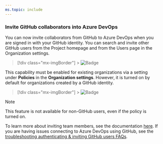 ```yaml
---
ms.topic: include
---
```


### Invite GitHub collaborators into Azure DevOps

You can now invite collaborators from GitHub to Azure DevOps when you are signed in with your GitHub identity. You can search and invite other GitHub users from the Project homepage and from the Users page in the Organization settings.

> [!div class="mx-imgBorder"] > ![Badge](../../media/155_20.png)

This capability must be enabled for existing organizations via a setting under **Policies** in the **Organization settings**. However, it is turned on by default for organizations created by a GitHub identity.

> [!div class="mx-imgBorder"] > ![Badge](../../media/155_27.png)

> [!NOTE]
> This feature is not available for non-GitHub users, even if the policy is turned on.

To learn more about inviting team members, see the documentation [here](https://docs.microsoft.com/azure/devops/user-guide/sign-up-invite-teammates?view=azure-devops#invite-team-members). If you are having issues connecting to Azure DevOps using GitHub, see the [troubleshooting authenticating & inviting GitHub users FAQs](https://docs.microsoft.com/azure/devops/organizations/security/faq-github-authentication?view=azure-devops).
